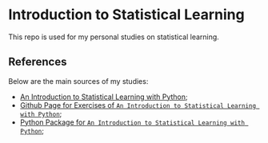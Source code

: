 # Introduction to Statistical Learning

This repo is used for my personal studies on statistical learning.

## References

Below are the main sources of my studies:

- [An Introduction to Statistical Learning with Python](https://www.statlearning.com/);
- [Github Page for Exercises of `An Introduction to Statistical Learning with Python`](https://github.com/intro-stat-learning/ISLP_labs/tree/v2);
- [Python Package for `An Introduction to Statistical Learning with Python`](https://islp.readthedocs.io/en/latest/index.html);
